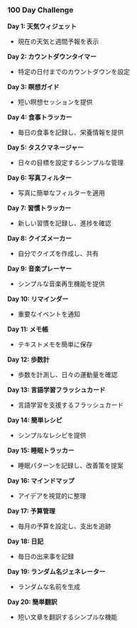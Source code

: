 ### 100 Day Challenge

**Day 1: 天気ウィジェット**
- 現在の天気と週間予報を表示

**Day 2: カウントダウンタイマー**
- 特定の日付までのカウントダウンを設定

**Day 3: 瞑想ガイド**
- 短い瞑想セッションを提供

**Day 4: 食事トラッカー**
- 毎日の食事を記録し、栄養情報を提供

**Day 5: タスクマネージャー**
- 日々の目標を設定するシンプルな管理

**Day 6: 写真フィルター**
- 写真に簡単なフィルターを適用

**Day 7: 習慣トラッカー**
- 新しい習慣を記録し、進捗を確認

**Day 8: クイズメーカー**
- 自分でクイズを作成し、共有

**Day 9: 音楽プレーヤー**
- シンプルな音楽再生機能を提供

**Day 10: リマインダー**
- 重要なイベントを通知

**Day 11: メモ帳**
- テキストメモを簡単に保存

**Day 12: 歩数計**
- 歩数を計測し、日々の運動量を確認

**Day 13: 言語学習フラッシュカード**
- 言語学習を支援するフラッシュカード

**Day 14: 簡単レシピ**
- シンプルなレシピを提供

**Day 15: 睡眠トラッカー**
- 睡眠パターンを記録し、改善策を提案

**Day 16: マインドマップ**
- アイデアを視覚的に整理

**Day 17: 予算管理**
- 毎月の予算を設定し、支出を追跡

**Day 18: 日記**
- 毎日の出来事を記録

**Day 19: ランダム名ジェネレーター**
- ランダムな名前を生成

**Day 20: 簡単翻訳**
- 短い文章を翻訳するシンプルな機能


